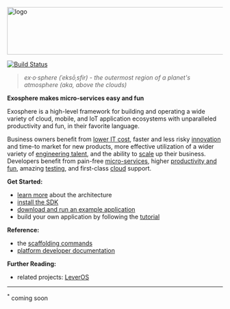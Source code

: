 <img src="documentation/logo.png" width="862" height="111" alt="logo">

[![Build Status](https://travis-ci.org/Originate/exosphere.svg?branch=master)](https://travis-ci.org/Originate/exosphere)

> _ex·o·sphere (ˈeksōˌsfir) - the outermost region of a planet's atmosphere (aka, above the clouds)_

__Exosphere makes micro-services easy and fun__

Exosphere is a high-level framework
for building and operating
a wide variety of cloud, mobile, and IoT application ecosystems
with unparalleled productivity and fun,
in their favorite language.

Business owners benefit from [lower IT cost](website/benefits.md#cost),
faster and less risky [innovation](website/benefits.md#innovation) and time-to market for new products,
more effective utilization of a wider variety of [engineering talent](website/benefits.md#talent),
and the ability to [scale](website/benefits.md#scale) up their business.
Developers benefit from pain-free [micro-services](website/benefits.md#micro-services),
higher [productivity and fun](website/benefits.md#productivity),
amazing [testing](website/benefits.md#testing),
and first-class [cloud](website/benefits.md#cloud) support.


__Get Started:__
* [learn more](website/architecture.md) about the architecture
* [install the SDK](website/tutorial/part_1/03_installation.md)
* [download and run an example application](website/example-apps.md)
* build your own application by following the [tutorial](website/tutorial)


__Reference:__
* the [scaffolding commands](website/scaffolding.md)
* [platform developer documentation](website/developers/developers.md)


__Further Reading:__
* related projects: [LeverOS](https://github.com/leveros/leveros)


<hr>

<sup>&#42;</sup>
coming soon
